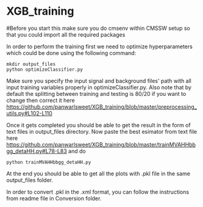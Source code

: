 # XGB_training
#Before you start this make sure you do cmsenv within CMSSW setup so that you could import all the required packages

In order to perform the training first we need to optimize hyperparameters which could be done using the following command:
````
mkdir output_files
python optimizeClassifier.py
`````
Make sure you specify the input signal and background files' path with all input training variables properly in optimizeClassifier.py. 
Also note that by default the splitting between training and testing is 80/20 if you want to change then correct it here 
https://github.com/panwarlsweet/XGB_training/blob/master/preprocessing_utils.py#L102-L110

Once it gets completed you should be able to get the result in the form of text files in output_files directory. 
Now paste the best esimator from text file here 
https://github.com/panwarlsweet/XGB_training/blob/master/trainMVAHHbbgg_detaHH.py#L78-L83
and do
```````
python trainMVAHHbbgg_detaHH.py 
```````

At the end you should be able to get all the plots with .pkl file in the same output_files folder.

In order to convert .pkl in the .xml format, you can follow the instructions from readme file in Conversion folder.
